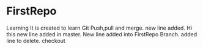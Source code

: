 # FirstRepo
Learning 
It is created to learn Git Push,pull and merge.
new line added.
Hi this new line added in master.
New line added into FirstRepo Branch.
added line to delete.
checkout
